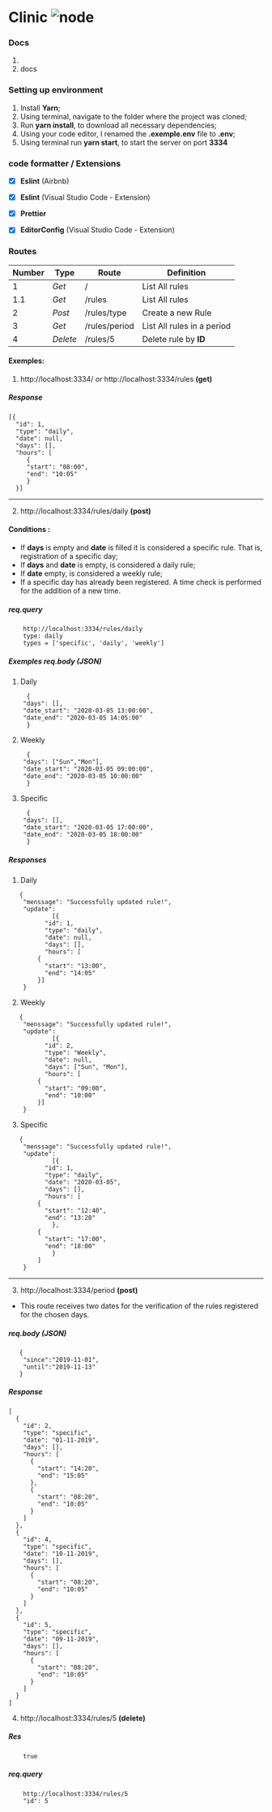 

# Clinic ![node](https://user-images.githubusercontent.com/26586585/75612422-f747e380-5b01-11ea-9213-ec9742b66a47.png)


### Docs

1.
2. docs

### Setting up environment

1. Install **Yarn**;
2. Using terminal, navigate to the folder where the project was cloned;
3. Run **yarn install**, to download all necessary dependencies;
4. Using your code editor, I renamed the **.exemple.env** file to **.env**;
5. Using terminal run **yarn start**, to start the server on port **3334**

### code formatter / Extensions

- [x] **Eslint** (Airbnb)
- [x] **Eslint** (Visual Studio Code - Extension)
- [x] **Prettier**
- [x] **EditorConfig** (Visual Studio Code - Extension)


### Routes

|Number| Type | Route | Definition |
|-|------|-------|------------|
|1| *Get* | / | List All rules |
|1.1| *Get* | /rules | List All rules |
|2| *Post* | /rules/type | Create a new Rule |
|3| *Get* | /rules/period | List All rules in a period |
|4| *Delete* | /rules/5 | Delete rule by **ID** |



#### Exemples:


1. http://localhost:3334/ or http://localhost:3334/rules **(get)**

##### Response

```
[{
  "id": 1,
  "type": "daily",
  "date": null,
  "days": [],
  "hours": [
     {
     "start": "08:00",
     "end": "10:05"
     }
  }]
 ```

 ------------------------------------------------------------

  2. http://localhost:3334/rules/daily **(post)**

 #### Conditions :
 * If **days** is empty and **date** is filled it is considered a specific rule. That is, registration of a specific day;
 * If **days** and **date** is empty, is considered a daily rule;
 * If **date** empty, is considered a weekly rule;
 * If a specific day has already been registered. A time check is performed for the addition of a new time.


 ##### req.query

```
	http://localhost:3334/rules/daily
	type: daily
	types = ['specific', 'daily', 'weekly']

 ```



 ##### Exemples req.body (JSON)

 1. Daily
```
     {
	"days": [],
	"date_start": "2020-03-05 13:00:00",
	"date_end": "2020-03-05 14:05:00"
     }
 ```

2. Weekly
```
     {
	"days": ["Sun","Mon"],
	"date_start": "2020-03-05 09:00:00",
	"date_end": "2020-03-05 10:00:00"
     }
 ```

 3. Specific
```
     {
	"days": [],
	"date_start": "2020-03-05 17:00:00",
	"date_end": "2020-03-05 18:00:00"
     }
 ```

##### Responses

1. Daily
```
   {
  	"menssage": "Successfully updated rule!",
	"update":
            [{
	      "id": 1,
	      "type": "daily",
	      "date": null,
	      "days": [],
	      "hours": [
		{
		  "start": "13:00",
		  "end": "14:05"
	    }]
    }
 ```
 2. Weekly
```
   {
  	"menssage": "Successfully updated rule!",
	"update":
            [{
	      "id": 2,
	      "type": "Weekly",
	      "date": null,
	      "days": ["Sun", "Mon"],
	      "hours": [
		{
		  "start": "09:00",
		  "end": "10:00"
	    }]
    }
 ```

 3. Specific
```
   {
  	"menssage": "Successfully updated rule!",
	"update":
            [{
	      "id": 1,
	      "type": "daily",
	      "date": "2020-03-05",
	      "days": [],
	      "hours": [
		{
		  "start": "12:40",
		  "end": "13:20"
	        },
		{
		  "start": "17:00",
		  "end": "18:00"
	        }
	    ]
    }
 ```

 ------------------------------------------------------


  3. http://localhost:3334/period **(post)**

 * This route receives two dates for the verification of the rules registered for the chosen days.


#####  req.body (JSON)

```
   {
	"since":"2019-11-01",
	"until":"2019-11-13"
   }
 ```


##### Response

```
[
  {
    "id": 2,
    "type": "specific",
    "date": "01-11-2019",
    "days": [],
    "hours": [
      {
        "start": "14:20",
        "end": "15:05"
      },
      {
        "start": "08:20",
        "end": "10:05"
      }
    ]
  },
  {
    "id": 4,
    "type": "specific",
    "date": "10-11-2019",
    "days": [],
    "hours": [
      {
        "start": "08:20",
        "end": "10:05"
      }
    ]
  },
  {
    "id": 5,
    "type": "specific",
    "date": "09-11-2019",
    "days": [],
    "hours": [
      {
        "start": "08:20",
        "end": "10:05"
      }
    ]
  }
]
 ```


 4. http://localhost:3334/rules/5 **(delete)**

##### Res

```
	true

 ```

##### req.query

```
	http://localhost:3334/rules/5
	"id": 5

 ```

